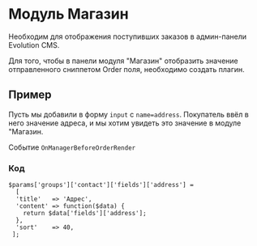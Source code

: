 # Модуль Магазин #

Необходим для отображения поступивших заказов в админ-панели Evolution CMS.


Для того, чтобы в панели модуля "Магазин" отобразить значение отправленного сниппетом Order поля, необходимо создать плагин.

## Пример ##
Пусть мы добавили в форму `input` с `name=address`. Покупатель ввёл в него значение адреса, и мы хотим увидеть это значение в модуле "Магазин.

Событие `OnManagerBeforeOrderRender`
### Код ###
```
$params['groups']['contact']['fields']['address'] = 
  [
  'title'   => 'Адрес',
  'content' => function($data) {
    return $data['fields']['address'];
  },
  'sort'    => 40,
 ];
 ```

